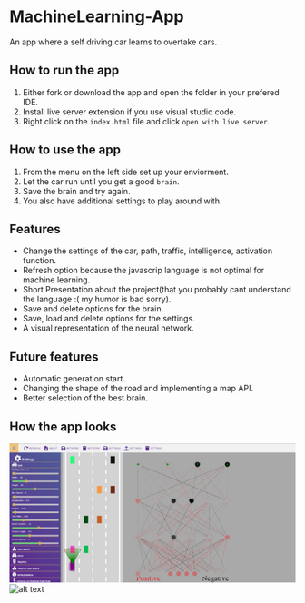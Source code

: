# MachineLearning-App
 An app where a self driving car learns to overtake cars.
 
 ## How to run the app
   1. Either fork or download the app and open the folder in your prefered IDE.
   2. Install live server extension if you use visual studio code.
   3. Right click on the `index.html` file and click `open with live server`.
 
 ## How to use the app
   1. From the menu on the left side set up your enviorment.
   2. Let the car run until you get a good `brain`.
   3. Save the brain and try again.
   4. You also have additional settings to play around with.
 
 ## Features
- Change the settings of the car, path, traffic, intelligence, activation function.
- Refresh option because the javascrip language is not optimal for machine learning.
- Short Presentation about the project(that you probably cant understand the language :( my humor is bad sorry).
- Save and delete options for the brain.
- Save, load and delete options for the settings.
- A visual representation of the neural network.

## Future features
- Automatic generation start.
- Changing the shape of the road and implementing a map API.
- Better selection of the best brain.

## How the app looks
![alt text](https://github.com/PinkFlamingoz/MachineLearning-App/blob/main/mla.png)
![alt text](https://github.com/PinkFlamingoz/MachineLearning-App/blob/main/ezgif-5-ec3dd2234d.gif)

